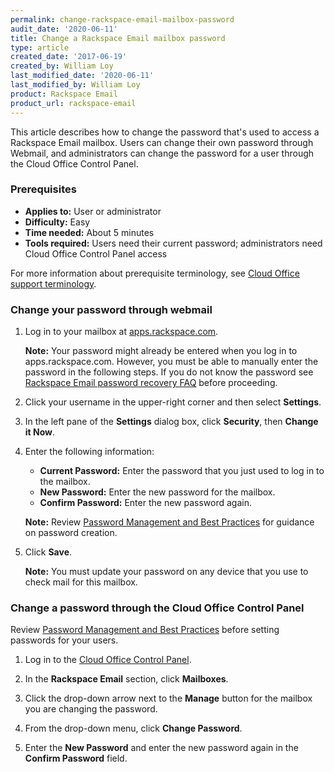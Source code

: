 ```yaml
---
permalink: change-rackspace-email-mailbox-password
audit_date: '2020-06-11'
title: Change a Rackspace Email mailbox password
type: article
created_date: '2017-06-19'
created_by: William Loy
last_modified_date: '2020-06-11'
last_modified_by: William Loy
product: Rackspace Email
product_url: rackspace-email
---
```


This article describes how to change the password that's used to access a Rackspace Email mailbox. Users can change their own password through Webmail, and administrators can change the password for a user through the Cloud Office Control Panel.

### Prerequisites

- **Applies to:** User or administrator
- **Difficulty:** Easy
- **Time needed:** About 5 minutes
- **Tools required:**  Users need their current password; administrators need Cloud Office Control Panel access

For more information about prerequisite terminology, see [Cloud Office support terminology](/support/how-to/cloud-office-support-terminology/).

### Change your password through webmail

1. Log in to your mailbox at [apps.rackspace.com](https://apps.rackspace.com/index.php).

   **Note:** Your password might already be entered when you log in to apps.rackspace.com. However, you must be able to manually enter the password in the following steps. If you do not know the password see [Rackspace Email password recovery FAQ](/support/how-to/rackspace-email-password-recovery-faq/) before proceeding.

2. Click your username in the upper-right corner and then select **Settings**.

3. In the left pane of the **Settings** dialog box, click **Security**, then **Change it Now**.

4. Enter the following information:

    - **Current Password:** Enter the password that you just used to log in to the mailbox.
    - **New Password:** Enter the new password for the mailbox.
    - **Confirm Password:** Enter the new password again.

    **Note:** Review [Password Management and Best Practices](/support/how-to/password-management-and-best-practices) for guidance on password creation.

5. Click **Save**.

   **Note:** You must update your password on any device that you use to check mail for this mailbox.

### Change a password through the Cloud Office Control Panel

Review [Password Management and Best Practices](/support/how-to/password-management-and-best-practices) before setting passwords for your users.

1. Log in to the [Cloud Office Control Panel](https://cp.rackspace.com/).

2. In the **Rackspace Email** section, click **Mailboxes**.

3. Click the drop-down arrow next to the **Manage** button for the mailbox you are changing the password.

4. From the drop-down menu, click **Change Password**.

5. Enter the **New Password** and enter the new password again in the **Confirm Password** field.
